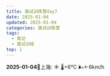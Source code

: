 ```yaml
---
title: 面试训练营day7
date: 2025-01-04
updated: 2025-01-04
categories: 面试训练营
tags:
  - 笔记
  - 面试训练
top: 1
---
```

**2025-01-04**🌱上海: ☀️   🌡️+6°C 🌬️←6km/h
